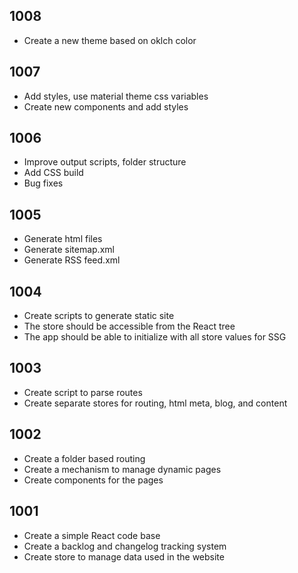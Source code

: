 ## 1008
  - Create a new theme based on oklch color

## 1007
  - Add styles, use material theme css variables
  - Create new components and add styles

## 1006
  - Improve output scripts, folder structure
  - Add CSS build
  - Bug fixes

## 1005
  - Generate html files
  - Generate sitemap.xml
  - Generate RSS feed.xml

## 1004
  - Create scripts to generate static site
  - The store should be accessible from the React tree
  - The app should be able to initialize with all store values for SSG

## 1003
  - Create script to parse routes 
  - Create separate stores for routing, html meta, blog, and content

## 1002
  - Create a folder based routing
  - Create a mechanism to manage dynamic pages
  - Create components for the pages

## 1001
  - Create a simple React code base
  - Create a backlog and changelog tracking system
  - Create store to manage data used in the website
